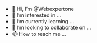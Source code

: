 - 👋 Hi, I’m @Webexpertone
- 👀 I’m interested in ...
- 🌱 I’m currently learning ...
- 💞️ I’m looking to collaborate on ...
- 📫 How to reach me ...

<!---
Webexpertone/Webexpertone is a ✨ special ✨ repository because its `README.md` (this file) appears on your GitHub profile.
You can click the Preview link to take a look at your changes.
--->
